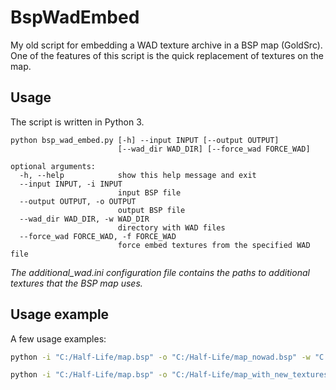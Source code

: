 # BspWadEmbed

My old script for embedding a WAD texture archive in a BSP map (GoldSrc). One of the features of this script is the quick replacement of textures on the map.

## Usage

The script is written in Python 3.

```
python bsp_wad_embed.py [-h] --input INPUT [--output OUTPUT]
                        [--wad_dir WAD_DIR] [--force_wad FORCE_WAD]

optional arguments:
  -h, --help            show this help message and exit
  --input INPUT, -i INPUT
                        input BSP file
  --output OUTPUT, -o OUTPUT
                        output BSP file
  --wad_dir WAD_DIR, -w WAD_DIR
                        directory with WAD files
  --force_wad FORCE_WAD, -f FORCE_WAD
                        force embed textures from the specified WAD file
```

_The additional_wad.ini configuration file contains the paths to additional textures that the BSP map uses._

## Usage example

A few usage examples:

```sh
python -i "C:/Half-Life/map.bsp" -o "C:/Half-Life/map_nowad.bsp" -w "C:/Half-Life/cstrike"
```

```sh
python -i "C:/Half-Life/map.bsp" -o "C:/Half-Life/map_with_new_textures.bsp" -f "C:/Half-Life/replacement.wad"
```
